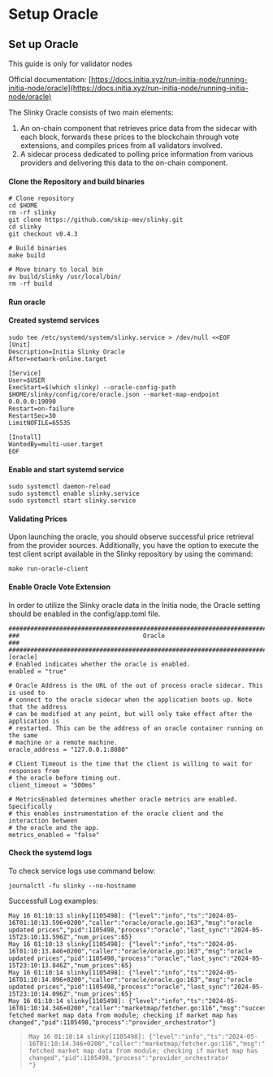 # Setup Oracle

## Set up Oracle <a href="#set-up-oracle" id="set-up-oracle"></a>

This guide is only for validator nodes

Official documentation: [https://docs.initia.xyz/run-initia-node/running-initia-node/oracle](https://docs.initia.xyz/run-initia-node/running-initia-node/oracle)

The Slinky Oracle consists of two main elements:

1. An on-chain component that retrieves price data from the sidecar with each block, forwards these prices to the blockchain through vote extensions, and compiles prices from all validators involved.
2. A sidecar process dedicated to polling price information from various providers and delivering this data to the on-chain component.

#### Clone the Repository and build binaries <a href="#step-1-clone-the-repository-and-build-binaries" id="step-1-clone-the-repository-and-build-binaries"></a>

```
# Clone repository
cd $HOME
rm -rf slinky
git clone https://github.com/skip-mev/slinky.git
cd slinky
git checkout v0.4.3

# Build binaries
make build

# Move binary to local bin
mv build/slinky /usr/local/bin/
rm -rf build
```

#### Run oracle <a href="#step-2-run-oracle" id="step-2-run-oracle"></a>

#### Created systemd services <a href="#step-2-run-oracle" id="step-2-run-oracle"></a>

```
sudo tee /etc/systemd/system/slinky.service > /dev/null <<EOF
[Unit]
Description=Initia Slinky Oracle
After=network-online.target

[Service]
User=$USER
ExecStart=$(which slinky) --oracle-config-path $HOME/slinky/config/core/oracle.json --market-map-endpoint 0.0.0.0:19090
Restart=on-failure
RestartSec=30
LimitNOFILE=65535

[Install]
WantedBy=multi-user.target
EOF
```

#### Enable and start systemd service <a href="#step-2-run-oracle" id="step-2-run-oracle"></a>

```
sudo systemctl daemon-reload
sudo systemctl enable slinky.service
sudo systemctl start slinky.service
```

#### Validating Prices <a href="#step-3-validating-prices" id="step-3-validating-prices"></a>

Upon launching the oracle, you should observe successful price retrieval from the provider sources. Additionally, you have the option to execute the test client script available in the Slinky repository by using the command:

```
make run-oracle-client
```

#### Enable Oracle Vote Extension <a href="#step-4-enable-oracle-vote-extension" id="step-4-enable-oracle-vote-extension"></a>

In order to utilize the Slinky oracle data in the Initia node, the Oracle setting should be enabled in the config/app.toml file.

```
###############################################################################
###                                  Oracle                                 ###
###############################################################################
[oracle]
# Enabled indicates whether the oracle is enabled.
enabled = "true"

# Oracle Address is the URL of the out of process oracle sidecar. This is used to
# connect to the oracle sidecar when the application boots up. Note that the address
# can be modified at any point, but will only take effect after the application is
# restarted. This can be the address of an oracle container running on the same
# machine or a remote machine.
oracle_address = "127.0.0.1:8080"

# Client Timeout is the time that the client is willing to wait for responses from 
# the oracle before timing out.
client_timeout = "500ms"

# MetricsEnabled determines whether oracle metrics are enabled. Specifically
# this enables instrumentation of the oracle client and the interaction between
# the oracle and the app.
metrics_enabled = "false"
```

#### Check the systemd logs <a href="#step-5-check-the-systemd-logs" id="step-5-check-the-systemd-logs"></a>

To check service logs use command below:

```
journalctl -fu slinky --no-hostname
```

Successfull Log examples:

```
May 16 01:10:13 slinky[1105498]: {"level":"info","ts":"2024-05-16T01:10:13.596+0200","caller":"oracle/oracle.go:163","msg":"oracle updated prices","pid":1105498,"process":"oracle","last_sync":"2024-05-15T23:10:13.596Z","num_prices":65}
May 16 01:10:13 slinky[1105498]: {"level":"info","ts":"2024-05-16T01:10:13.846+0200","caller":"oracle/oracle.go:163","msg":"oracle updated prices","pid":1105498,"process":"oracle","last_sync":"2024-05-15T23:10:13.846Z","num_prices":65}
May 16 01:10:14 slinky[1105498]: {"level":"info","ts":"2024-05-16T01:10:14.096+0200","caller":"oracle/oracle.go:163","msg":"oracle updated prices","pid":1105498,"process":"oracle","last_sync":"2024-05-15T23:10:14.096Z","num_prices":65}
May 16 01:10:14 slinky[1105498]: {"level":"info","ts":"2024-05-16T01:10:14.346+0200","caller":"marketmap/fetcher.go:116","msg":"successfully fetched market map data from module; checking if market map has changed","pid":1105498,"process":"provider_orchestrator"}
```

> ```
> May 16 01:10:14 slinky[1105498]: {"level":"info","ts":"2024-05-16T01:10:14.346+0200","caller":"marketmap/fetcher.go:116","msg":"successfully fetched market map data from module; checking if market map has changed","pid":1105498,"process":"provider_orchestrator
> "}
> ```
